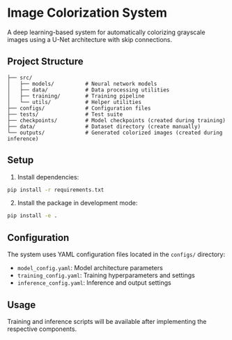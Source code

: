 # Image Colorization System

A deep learning-based system for automatically colorizing grayscale images using a U-Net architecture with skip connections.

## Project Structure

```
├── src/
│   ├── models/          # Neural network models
│   ├── data/            # Data processing utilities
│   ├── training/        # Training pipeline
│   └── utils/           # Helper utilities
├── configs/             # Configuration files
├── tests/               # Test suite
├── checkpoints/         # Model checkpoints (created during training)
├── data/                # Dataset directory (create manually)
└── outputs/             # Generated colorized images (created during inference)
```

## Setup

1. Install dependencies:
```bash
pip install -r requirements.txt
```

2. Install the package in development mode:
```bash
pip install -e .
```

## Configuration

The system uses YAML configuration files located in the `configs/` directory:

- `model_config.yaml`: Model architecture parameters
- `training_config.yaml`: Training hyperparameters and settings
- `inference_config.yaml`: Inference and output settings

## Usage

Training and inference scripts will be available after implementing the respective components.